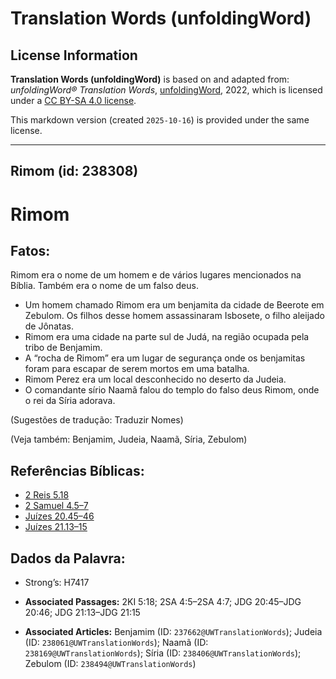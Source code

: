 # Translation Words (unfoldingWord)

## License Information

**Translation Words (unfoldingWord)** is based on and adapted from: _unfoldingWord® Translation Words_, [unfoldingWord](https://unfoldingword.org/utw), 2022, which is licensed under a [CC BY-SA 4.0 license](https://creativecommons.org/licenses/by-sa/4.0/legalcode.en).

This markdown version (created `2025-10-16`) is provided under the same license.



--------------------------------

## Rimom (id: 238308)

Rimom
=====

Fatos:
------

Rimom era o nome de um homem e de vários lugares mencionados na Bíblia. Também era o nome de um falso deus.

* Um homem chamado Rimom era um benjamita da cidade de Beerote em Zebulom. Os filhos desse homem assassinaram Isbosete, o filho aleijado de Jônatas.
* Rimom era uma cidade na parte sul de Judá, na região ocupada pela tribo de Benjamim.
* A “rocha de Rimom” era um lugar de segurança onde os benjamitas foram para escapar de serem mortos em uma batalha.
* Rimom Perez era um local desconhecido no deserto da Judeia.
* O comandante sírio Naamã falou do templo do falso deus Rimom, onde o rei da Síria adorava.

(Sugestões de tradução: Traduzir Nomes)

(Veja também: Benjamim, Judeia, Naamã, Síria, Zebulom)

Referências Bíblicas:
---------------------

* [2 Reis 5\.18](https://ref.ly/2Kgs5:18)
* [2 Samuel 4\.5–7](https://ref.ly/2Sam4:5-2Sam4:7)
* [Juízes 20\.45–46](https://ref.ly/Judg20:45-Judg20:46)
* [Juízes 21\.13–15](https://ref.ly/Judg21:13-Judg21:15)

Dados da Palavra:
-----------------

* Strong’s: H7417

* **Associated Passages:** 2KI 5:18; 2SA 4:5–2SA 4:7; JDG 20:45–JDG 20:46; JDG 21:13–JDG 21:15
* **Associated Articles:** Benjamim (ID: `237662@UWTranslationWords`); Judeia (ID: `238061@UWTranslationWords`); Naamã (ID: `238169@UWTranslationWords`); Síria (ID: `238406@UWTranslationWords`); Zebulom (ID: `238494@UWTranslationWords`)

